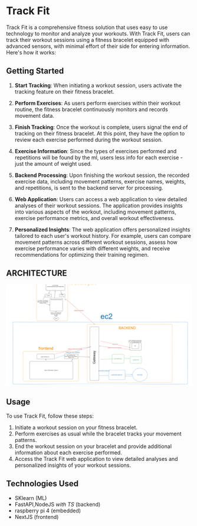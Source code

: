 # Track Fit

Track Fit is a comprehensive fitness solution that uses easy to use technology to monitor and analyze your workouts. With Track Fit, users can track their workout sessions using a fitness bracelet equipped with advanced sensors, with minimal effort of their side for entering information. Here's how it works:

## Getting Started

1. **Start Tracking**: When initiating a workout session, users activate the tracking feature on their fitness bracelet.

2. **Perform Exercises**: As users perform exercises within their workout routine, the fitness bracelet continuously monitors and records movement data.

3. **Finish Tracking**: Once the workout is complete, users signal the end of tracking on their fitness bracelet. At this point, they have the option to review each exercise performed during the workout session.

4. **Exercise Information**: Since the types of exercises performed and repetitions will be found by the ml, users less info for each exercise - just the amount of weight used.

5. **Backend Processing**: Upon finishing the workout session, the recorded exercise data, including movement patterns, exercise names, weights, and repetitions, is sent to the backend server for processing.

6. **Web Application**: Users can access a web application to view detailed analyses of their workout sessions. The application provides insights into various aspects of the workout, including movement patterns, exercise performance metrics, and overall workout effectiveness.

7. **Personalized Insights**: The web application offers personalized insights tailored to each user's workout history. For example, users can compare movement patterns across different workout sessions, assess how exercise performance varies with different weights, and receive recommendations for optimizing their training regimen.

## ARCHITECTURE

![image info](./image.png)

## Usage

To use Track Fit, follow these steps:

1. Initiate a workout session on your fitness bracelet.
2. Perform exercises as usual while the bracelet tracks your movement patterns.
3. End the workout session on your bracelet and provide additional information about each exercise performed.
4. Access the Track Fit web application to view detailed analyses and personalized insights of your workout sessions.

## Technologies Used

- SKlearn (ML)
- FastAPI,NodeJS _with TS_ (backend)
- raspberry pi 4 (embedded)
- NextJS (frontend)
